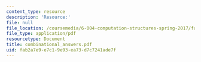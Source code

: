 ```yaml
---
content_type: resource
description: 'Resource:'
file: null
file_location: /coursemedia/6-004-computation-structures-spring-2017/fab2a7e9e7c19e93ea73d7c7241ade7f_combinational_answers.pdf
file_type: application/pdf
resourcetype: Document
title: combinational_answers.pdf
uid: fab2a7e9-e7c1-9e93-ea73-d7c7241ade7f
---
```

